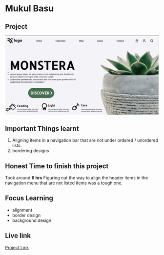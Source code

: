 # Mukul Basu

## Project

![Image](./Capture.PNG)
## Important Things learnt 
1. Aligning items in a navigation bar that are not under ordered / unordered lists.
2. bordering designs

## Honest Time to finish this project

Took around **6 hrs**
Figuring out the way to align the header items in the navigation menu that are not listed items was a tough one.

## Focus Learning
- alignment
- border design
- background design

## Live link

[Project Link]([https://liveproject6.com](https://vermillion-cucurucho-fa9219.netlify.app/) "Netlify")


